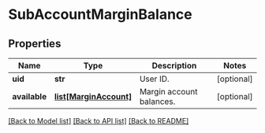 # SubAccountMarginBalance

## Properties
Name | Type | Description | Notes
------------ | ------------- | ------------- | -------------
**uid** | **str** | User ID. | [optional] 
**available** | [**list[MarginAccount]**](MarginAccount.md) | Margin account balances. | [optional] 

[[Back to Model list]](../README.md#documentation-for-models) [[Back to API list]](../README.md#documentation-for-api-endpoints) [[Back to README]](../README.md)


